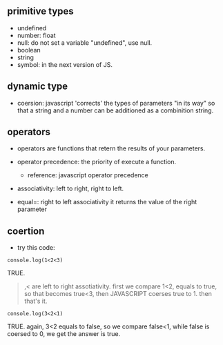 ## primitive types

- undefined
- number: float
- null: do not set a variable "undefined", use null.
- boolean
- string
- symbol: in the next version of JS.

## dynamic type

- coersion: javascript 'corrects' the types of parameters "in its way"
so that a string and a number can be additioned as a combinition string.


## operators
- operators are functions that retern the results of your parameters.
- operator precedence: the priority of execute a function.
  - reference: javascript operator precedence
- associativity: left to right, right to left.

- equal=: right to left associativity
  it returns the value of the right parameter
  
## coertion

- try this code:
```
console.log(1<2<3)
```
TRUE.
>,< are left to right assotiativity.
first we compare 1<2, equals to true, so that becomes true<3,
then JAVASCRIPT coerses true to 1.
then that's it.

```
console.log(3<2<1)
```
TRUE.
again, 3<2 equals to false, so we compare false<1,
while false is coersed to 0, we get the answer is true.





